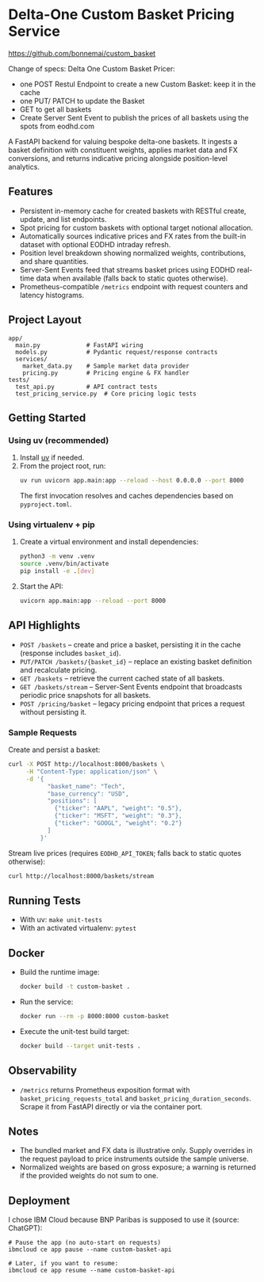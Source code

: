 # Delta-One Custom Basket Pricing Service

https://github.com/bonnemai/custom_basket

Change of specs: Delta One Custom Basket Pricer: 
- one POST Restul Endpoint to create a new Custom Basket: keep it in the cache
- one PUT/ PATCH to update the Basket
- GET to get all baskets
- Create Server Sent Event to publish the prices of all baskets using the spots from eodhd.com

A FastAPI backend for valuing bespoke delta-one baskets. It ingests a basket definition with constituent weights, applies market data and FX conversions, and returns indicative pricing alongside position-level analytics.

## Features
- Persistent in-memory cache for created baskets with RESTful create, update, and list endpoints.
- Spot pricing for custom baskets with optional target notional allocation.
- Automatically sources indicative prices and FX rates from the built-in dataset with optional EODHD intraday refresh.
- Position level breakdown showing normalized weights, contributions, and share quantities.
- Server-Sent Events feed that streams basket prices using EODHD real-time data when available (falls back to static quotes otherwise).
- Prometheus-compatible `/metrics` endpoint with request counters and latency histograms.

## Project Layout
```text
app/
  main.py             # FastAPI wiring
  models.py           # Pydantic request/response contracts
  services/
    market_data.py    # Sample market data provider
    pricing.py        # Pricing engine & FX handler
tests/
  test_api.py         # API contract tests
  test_pricing_service.py  # Core pricing logic tests
```

## Getting Started
### Using uv (recommended)
1. Install [uv](https://docs.astral.sh/uv/) if needed.
2. From the project root, run:
   ```bash
   uv run uvicorn app.main:app --reload --host 0.0.0.0 --port 8000
   ```
   The first invocation resolves and caches dependencies based on `pyproject.toml`.

### Using virtualenv + pip
1. Create a virtual environment and install dependencies:
   ```bash
   python3 -m venv .venv
   source .venv/bin/activate
   pip install -e .[dev]
   ```
2. Start the API:
   ```bash
   uvicorn app.main:app --reload --port 8000
   ```

## API Highlights
- `POST /baskets` – create and price a basket, persisting it in the cache (response includes `basket_id`).
- `PUT/PATCH /baskets/{basket_id}` – replace an existing basket definition and recalculate pricing.
- `GET /baskets` – retrieve the current cached state of all baskets.
- `GET /baskets/stream` – Server-Sent Events endpoint that broadcasts periodic price snapshots for all baskets.
- `POST /pricing/basket` – legacy pricing endpoint that prices a request without persisting it.

### Sample Requests
Create and persist a basket:
```bash
curl -X POST http://localhost:8000/baskets \
     -H "Content-Type: application/json" \
     -d '{
           "basket_name": "Tech",
           "base_currency": "USD",
           "positions": [
             {"ticker": "AAPL", "weight": "0.5"},
             {"ticker": "MSFT", "weight": "0.3"},
             {"ticker": "GOOGL", "weight": "0.2"}
           ]
         }'
```

Stream live prices (requires `EODHD_API_TOKEN`; falls back to static quotes otherwise):
```bash
curl http://localhost:8000/baskets/stream
```

## Running Tests
- With uv: `make unit-tests`
- With an activated virtualenv: `pytest`

## Docker
- Build the runtime image:
  ```bash
  docker build -t custom-basket .
  ```
- Run the service:
  ```bash
  docker run --rm -p 8000:8000 custom-basket
  ```
- Execute the unit-test build target:
  ```bash
  docker build --target unit-tests .
  ```

## Observability
- `/metrics` returns Prometheus exposition format with `basket_pricing_requests_total` and `basket_pricing_duration_seconds`.
  Scrape it from FastAPI directly or via the container port.

## Notes
- The bundled market and FX data is illustrative only. Supply overrides in the request payload to price instruments outside the sample universe.
- Normalized weights are based on gross exposure; a warning is returned if the provided weights do not sum to one.

## Deployment
I chose IBM Cloud because BNP Paribas is supposed to use it (source: ChatGPT): 
```
# Pause the app (no auto-start on requests)
ibmcloud ce app pause --name custom-basket-api

# Later, if you want to resume:
ibmcloud ce app resume --name custom-basket-api
```
